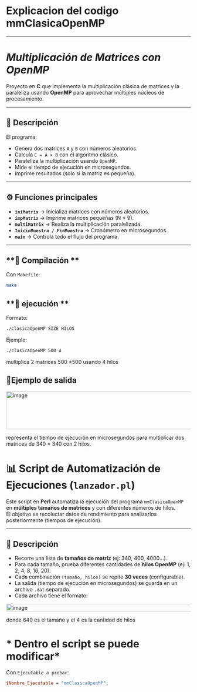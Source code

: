 # **Explicacion del codigo mmClasicaOpenMP**
---
# ***Multiplicación de Matrices con OpenMP***

Proyecto en **C** que implementa la multiplicación clásica de matrices y la paraleliza usando **OpenMP** para aprovechar múltiples núcleos de procesamiento.

---

## **📌 Descripción**
El programa:
- Genera dos matrices `A` y `B` con números aleatorios.
- Calcula `C = A × B` con el algoritmo clásico.
- Paraleliza la multiplicación usando `OpenMP`.
- Mide el tiempo de ejecución en microsegundos.
- Imprime resultados (solo si la matriz es pequeña).

---

## **⚙️ Funciones principales**
- **`iniMatrix`** → Inicializa matrices con números aleatorios.  
- **`impMatrix`** → Imprime matrices pequeñas (N < 9).  
- **`multiMatrix`** → Realiza la multiplicación paralelizada.  
- **`InicioMuestra / FinMuestra`** → Cronómetro en microsegundos.  
- **`main`** → Controla todo el flujo del programa.  

---

## **🚀 Compilación **
Con `Makefile`:
```bash
make
```
## **🚀 ejecución **
Formato:
```bash
./clasicaOpenMP SIZE HILOS
```
Ejemplo:
```bash
./clasicaOpenMP 500 4
```
multiplica 2 matrices 500 *500 usando 4 hilos

## 🧪**Ejemplo de salida**

<img width="597" height="103" alt="image" src="https://github.com/user-attachments/assets/f442be80-b36f-49f4-a25b-3a7f12d0f164" />

representa el tiempo de ejecución en microsegundos para multiplicar dos matrices de 340 × 340 con 2 hilos.

# 📊 Script de Automatización de Ejecuciones (`lanzador.pl`)

Este script en **Perl** automatiza la ejecución del programa `mmClasicaOpenMP` en **múltiples tamaños de matrices** y con diferentes números de hilos.  
El objetivo es recolectar datos de rendimiento para analizarlos posteriormente (tiempos de ejecución).

---

## 📌 Descripción

- Recorre una lista de **tamaños de matriz** (ej: 340, 400, 4000…).  
- Para cada tamaño, prueba diferentes cantidades de **hilos OpenMP** (ej: 1, 2, 4, 8, 16, 20).  
- Cada combinación `(tamaño, hilos)` se repite **30 veces** (configurable).  
- La salida (tiempo de ejecución en microsegundos) se guarda en un archivo `.dat` separado.  
- Cada archivo tiene el formato:

<img width="654" height="21" alt="image" src="https://github.com/user-attachments/assets/1c480c53-da0d-4697-889d-b0e9c956a8d4" />

donde 640 es el tamaño y el 4 es la cantidad de hilos

# * Dentro el script se puede modificar*

Con `Ejecutable a probar`:
```perl
$Nombre_Ejecutable = "mmClasicaOpenMP";
```

